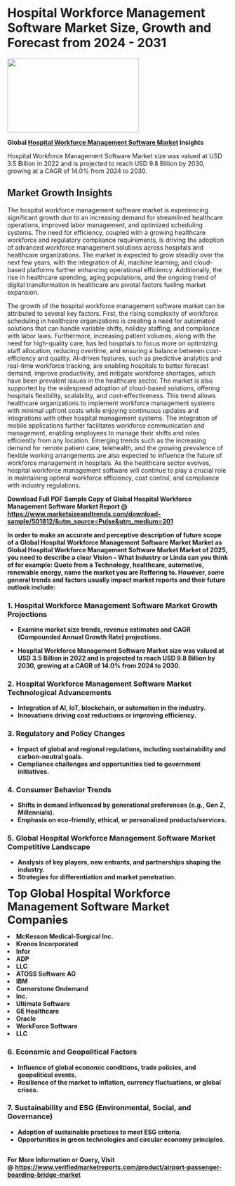 <H1>Hospital Workforce Management Software Market Size, Growth and Forecast from 2024 - 2031</H1><img class="aligncenter size-medium wp-image-584254" src="https://thirdeyenews.in/wp-content/uploads/2024/09/Global-Market-Research-300x168.jpeg" alt="" width="300" height="168" /><p><strong>Global&nbsp;<a href="https://www.marketsizeandtrends.com/download-sample/501812/&amp;utm_source=Pulse&amp;utm_medium=201">Hospital Workforce Management Software Market</a> Insights</strong></p><p>Hospital Workforce Management Software Market size was valued at USD 3.5 Billion in 2022 and is projected to reach USD 9.8 Billion by 2030, growing at a CAGR of 14.0% from 2024 to 2030.</p><p><h2>Market Growth Insights</h2> <p>The hospital workforce management software market is experiencing significant growth due to an increasing demand for streamlined healthcare operations, improved labor management, and optimized scheduling systems. The need for efficiency, coupled with a growing healthcare workforce and regulatory compliance requirements, is driving the adoption of advanced workforce management solutions across hospitals and healthcare organizations. The market is expected to grow steadily over the next few years, with the integration of AI, machine learning, and cloud-based platforms further enhancing operational efficiency. Additionally, the rise in healthcare spending, aging populations, and the ongoing trend of digital transformation in healthcare are pivotal factors fueling market expansion.</p> <p><strong></strong></p> <p>The growth of the hospital workforce management software market can be attributed to several key factors. First, the rising complexity of workforce scheduling in healthcare organizations is creating a need for automated solutions that can handle variable shifts, holiday staffing, and compliance with labor laws. Furthermore, increasing patient volumes, along with the need for high-quality care, has led hospitals to focus more on optimizing staff allocation, reducing overtime, and ensuring a balance between cost-efficiency and quality. AI-driven features, such as predictive analytics and real-time workforce tracking, are enabling hospitals to better forecast demand, improve productivity, and mitigate workforce shortages, which have been prevalent issues in the healthcare sector. The market is also supported by the widespread adoption of cloud-based solutions, offering hospitals flexibility, scalability, and cost-effectiveness. This trend allows healthcare organizations to implement workforce management systems with minimal upfront costs while enjoying continuous updates and integrations with other hospital management systems. The integration of mobile applications further facilitates workforce communication and management, enabling employees to manage their shifts and roles efficiently from any location. Emerging trends such as the increasing demand for remote patient care, telehealth, and the growing prevalence of flexible working arrangements are also expected to influence the future of workforce management in hospitals. As the healthcare sector evolves, hospital workforce management software will continue to play a crucial role in maintaining optimal workforce efficiency, cost control, and compliance with industry regulations. <p><strong></p><p><span class=""><strong>Download Full PDF Sample Copy of Global Hospital Workforce Management Software Market Report</strong> @ <a href="https://www.marketsizeandtrends.com/download-sample/501812/&amp;utm_source=Pulse&amp;utm_medium=201" target="_blank">https://www.marketsizeandtrends.com/download-sample/501812/&amp;utm_source=Pulse&amp;utm_medium=201</a></span></p><p>In order to make an accurate and perceptive description of future scope of a Global&nbsp;Hospital Workforce Management Software Market Market as Global&nbsp;Hospital Workforce Management Software Market Market of 2025, you need to describe a clear Vision &ndash; What Industry or Linda can you think of for example: Quote from a Technology, healthcare, automotive, renewable energy, name the market you are Reffering to. However, some general trends and factors usually impact market reports and their future outlook include:</p><h3>1.&nbsp;<strong>Hospital Workforce Management Software Market Growth Projections</strong></h3><ul><li>Examine market size trends, revenue estimates and CAGR (Compounded Annual Growth Rate) projections.</li><li><p>Hospital Workforce Management Software Market size was valued at USD 3.5 Billion in 2022 and is projected to reach USD 9.8 Billion by 2030, growing at a CAGR of 14.0% from 2024 to 2030.</p></li></ul><h3>2.&nbsp;<strong>Hospital Workforce Management Software Market Technological Advancements</strong></h3><ul><li>Integration of AI, IoT, blockchain, or automation in the industry.</li><li>Innovations driving cost reductions or improving efficiency.</li></ul><h3>3.&nbsp;<strong>Regulatory and Policy Changes</strong></h3><ul><li>Impact of global and regional regulations, including sustainability and carbon-neutral goals.</li><li>Compliance challenges and opportunities tied to government initiatives.</li></ul><h3>4.&nbsp;<strong>Consumer Behavior Trends</strong></h3><ul><li>Shifts in demand influenced by generational preferences (e.g., Gen Z, Millennials).</li><li>Emphasis on eco-friendly, ethical, or personalized products/services.</li></ul><h3>5.&nbsp;<strong>Global Hospital Workforce Management Software Market Competitive Landscape</strong></h3><ul><li>Analysis of key players, new entrants, and partnerships shaping the industry.</li><li>Strategies for differentiation and market penetration.</li></ul><p data-pm-slice="1 1 []"><span style="color: inherit; font-family: inherit; font-size: 25px;">Top Global Hospital Workforce Management Software Market Companies</span></p><div class="" data-test-id=""><p><li>McKesson Medical-Surgical Inc.</li><li> Kronos Incorporated</li><li> Infor</li><li> ADP</li><li> LLC</li><li> ATOSS Software AG</li><li> IBM</li><li> Cornerstone Ondemand</li><li> Inc.</li><li> Ultimate Software</li><li> GE Healthcare</li><li> Oracle</li><li> WorkForce Software</li><li> LLC</li></p></div><h3>6.&nbsp;<strong>Economic and Geopolitical Factors</strong></h3><ul><li>Influence of global economic conditions, trade policies, and geopolitical events.</li><li>Resilience of the market to inflation, currency fluctuations, or global crises.</li></ul><h3>7.&nbsp;<strong>Sustainability and ESG (Environmental, Social, and Governance)</strong></h3><ul><li>Adoption of sustainable practices to meet ESG criteria.</li><li>Opportunities in green technologies and circular economy principles.</li></ul><h2><strong style="font-size: 14px;">For More Information or Query, Visit @&nbsp;</strong><a style="background-color: #ffffff; font-size: 14px;" href="https://www.marketsizeandtrends.com/report/hospital-workforce-management-software-market/" target="_blank">https://www.verifiedmarketreports.com/product/airport-passenger-boarding-bridge-market</a></h2>